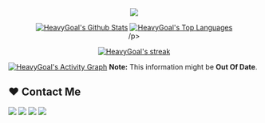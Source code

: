  <div align="center"><a href="https://discord.com/users/204969203055329281"><img src="https://metrics.lecoq.io/HeavyGoal?languages=1&gists=1&followup=1"/></a></div>

 
 <p align="center">
   <a href="https://github.com/HeavyGoal/github-readme-stats"><img alt="HeavyGoal's Github Stats" src="https://github-readme-stats.vercel.app/api?username=HeavyGoal&show_icons=true&count_private=true&theme=react&hide_border=true&bg_color=0D1117" /></a>
  <a href="https://github.com/SubhamRaoniar28/github-readme-stats"><img alt="HeavyGoal's Top Languages" src="https://github-readme-stats.vercel.app/api/top-langs/?username=HeavyGoal&langs_count=8&count_private=true&layout=compact&theme=react&hide_border=true&bg_color=0D1117" /></a>
  <br/>/p>

<p align="center">
    <a href="https://github.com/HeavyGoal/github-readme-streak-stats">
        <img title="🔥 Get streak stats for your profile at git.io/streak-stats" alt="HeavyGoal's streak" src="https://github-readme-streak-stats.herokuapp.com/?user=HeavyGoal&theme=black-ice&hide_border=true&stroke=0000&background=060A0CD0"/>
    </a>
</p>

<a href="https://github.com/HeavyGoal/github-readme-activity-graph"><img alt="HeavyGoal's Activity Graph" src="https://activity-graph.herokuapp.com/graph?username=HeavyGoal&bg_color=0D1117&color=5BCDEC&line=5BCDEC&point=FFFFFF&hide_border=true" /></a>
  <b>Note:</b> This information might be <b>Out Of Date</b>.
## ❤ Contact Me
<a href = "https://github.com/HeavyGoal"><img src="https://img.icons8.com/color/48/000000/github.png"/></a>
<a href = "https://www.discord.com/My Discord/"><img src="https://img.icons8.com/fluent/48/000000/discord.png"/></a>
<a href = "https://www.spotify.con/my_artist_page"><img src="https://img.icons8.com/color/48/000000/spotify.png"/></a>
<a href = "https://twitch.tv/twitch_username"><img src="https://img.icons8.com/color/48/000000/twitch.png"/></a>
